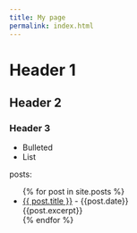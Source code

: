 ```yaml
---
title: My page
permalink: index.html
---
```

# Header 1
## Header 2
### Header 3

- Bulleted
- List

posts:
<ul>
  {% for post in site.posts %}
    <li>
      <a href="{{ post.url }}">{{ post.title }}</a> - {{post.date}}<br />
      {{post.excerpt}}
    </li>
  {% endfor %}
</ul>
